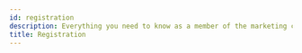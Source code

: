 ```yaml
---
id: registration
description: Everything you need to know as a member of the marketing committee
title: Registration
---
```


